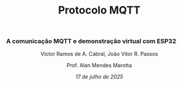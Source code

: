 <h1 style="text-align: center;">Protocolo MQTT<br><br>

### A comunicação MQTT e demonstração virtual com ESP32

<center>
Victor Ramos de A. Cabral, João Vitor R. Passos  
  
Prof. Alan Mendes Marotta  

*17 de julho de 2025*
</center>

